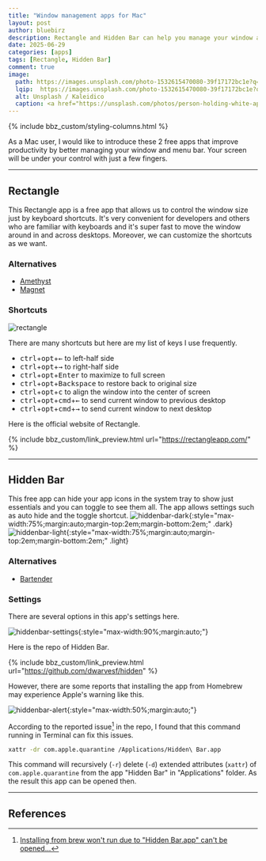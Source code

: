 ```yaml
---
title: "Window management apps for Mac"
layout: post
author: bluebirz
description: Rectangle and Hidden Bar can help you manage your window and menu bar on Mac.
date: 2025-06-29
categories: [apps]
tags: [Rectangle, Hidden Bar]
comment: true
image:
  path: https://images.unsplash.com/photo-1532615470080-39f17172bc1e?q=80&w=2096&auto=format&fit=crop&ixlib=rb-4.1.0&ixid=M3wxMjA3fDB8MHxwaG90by1wYWdlfHx8fGVufDB8fHx8fA%3D%3D
  lqip:  https://images.unsplash.com/photo-1532615470080-39f17172bc1e?q=10&w=2096&auto=format&fit=crop&ixlib=rb-4.1.0&ixid=M3wxMjA3fDB8MHxwaG90by1wYWdlfHx8fGVufDB8fHx8fA%3D%3D
  alt: Unsplash / Kaleidico
  caption: <a href="https://unsplash.com/photos/person-holding-white-apple-magic-mouse-beside-imac-and-keyboard-6YwkNenlDkI">Unsplash / Kaleidico</a>
---
```


{% include bbz_custom/styling-columns.html %}

As a Mac user, I would like to introduce these 2 free apps that improve productivity by better managing your window and menu bar. Your screen will be under your control with just a few fingers.

---

## Rectangle

This Rectangle app is a free app that allows us to control the window size just by keyboard shortcuts. It's very convenient for developers and others who are familiar with keyboards and it's super fast to move the window around in and across desktops. Moreover, we can customize the shortcuts as we want.

### Alternatives

- [Amethyst](https://ianyh.com/amethyst/)
- [Magnet](https://magnet.crowdcafe.com/)

### Shortcuts

<div class="row">
  <div class="col-2">
    <img src="https://bluebirzdotnet.s3.ap-southeast-1.amazonaws.com/rectangle-hidden-bar/rectangle.png" alt="rectangle" style="max-width:75%;margin:auto;" />
  </div>
  <div class="col-2" style="text-align:left;margin-top:1em;">
    <p>There are many shortcuts but here are my list of keys I use frequently.</p>
    <ul>
      <li><kbd>ctrl</kbd>+<kbd>opt</kbd>+<kbd>&larr;</kbd> to left-half side</li>
      <li><kbd>ctrl</kbd>+<kbd>opt</kbd>+<kbd>&rarr;</kbd> to right-half side</li>
      <li><kbd>ctrl</kbd>+<kbd>opt</kbd>+<kbd>Enter</kbd> to maximize to full screen</li>
      <li><kbd>ctrl</kbd>+<kbd>opt</kbd>+<kbd>Backspace</kbd> to restore back to original size</li>
      <li><kbd>ctrl</kbd>+<kbd>opt</kbd>+<kbd>c</kbd> to align the window into the center of screen</li>
      <li><kbd>ctrl</kbd>+<kbd>opt</kbd>+<kbd>cmd</kbd>+<kbd>&larr;</kbd> to send current window to previous desktop</li>
      <li><kbd>ctrl</kbd>+<kbd>opt</kbd>+<kbd>cmd</kbd>+<kbd>&rarr;</kbd> to send current window to next desktop</li>
    </ul>
  </div>
</div>

Here is the official website of Rectangle.

{% include bbz_custom/link_preview.html url="<https://rectangleapp.com/>" %}

---

## Hidden Bar

This free app can hide your app icons in the system tray to show just essentials and you can toggle to see them all. The app allows settings such as auto hide and the toggle shortcut.
![hiddenbar-dark](https://bluebirzdotnet.s3.ap-southeast-1.amazonaws.com/rectangle-hidden-bar/hiddenbar-dark.drawio.png){:style="max-width:75%;margin:auto;margin-top:2em;margin-bottom:2em;" .dark}
![hiddenbar-light](https://bluebirzdotnet.s3.ap-southeast-1.amazonaws.com/rectangle-hidden-bar/hiddenbar-light.drawio.png){:style="max-width:75%;margin:auto;margin-top:2em;margin-bottom:2em;" .light}

### Alternatives

- [Bartender](https://www.macbartender.com/)

### Settings

There are several options in this app's settings here.

![hiddenbar-settings](https://bluebirzdotnet.s3.ap-southeast-1.amazonaws.com/rectangle-hidden-bar/hiddenbar-settings.png){:style="max-width:90%;margin:auto;"}

Here is the repo of Hidden Bar.

{% include bbz_custom/link_preview.html url="<https://github.com/dwarvesf/hidden>" %}

However, there are some reports that installing the app from Homebrew may experience Apple's warning like this.

![hiddenbar-alert](https://bluebirzdotnet.s3.ap-southeast-1.amazonaws.com/rectangle-hidden-bar/hiddenbar-alert.png){:style="max-width:50%;margin:auto;"}

According to the reported issue[^1] in the repo, I found that this command running in Terminal can fix this issues.

```sh
xattr -dr com.apple.quarantine /Applications/Hidden\ Bar.app
```

This command will recursively (`-r`) delete (`-d`) extended attributes (`xattr`) of `com.apple.quarantine` from the app "Hidden Bar" in "Applications" folder. As the result this app can be opened then.

---

## References

[^1]: [Installing from brew won't run due to "Hidden Bar.app" can't be opened...](https://github.com/dwarvesf/hidden/issues/290)
